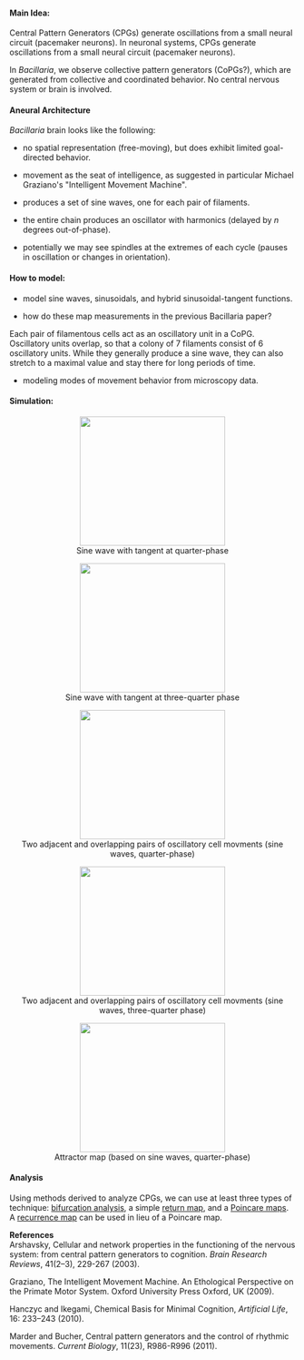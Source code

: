 #### Main Idea:
Central Pattern Generators (CPGs) generate oscillations from a small neural circuit (pacemaker neurons). In neuronal systems, CPGs generate oscillations from a small neural circuit (pacemaker neurons).

In _Bacillaria_, we observe collective pattern generators (CoPGs?), which are generated from collective and coordinated behavior. No central nervous system or brain is involved.  

#### Aneural Architecture
_Bacillaria_ brain looks like the following:

* no spatial representation (free-moving), but does exhibit limited goal-directed behavior.

* movement as the seat of intelligence, as suggested in particular Michael Graziano's "Intelligent Movement Machine".

* produces a set of sine waves, one for each pair of filaments.

* the entire chain produces an oscillator with harmonics (delayed by _n_ degrees out-of-phase).  

* potentially we may see spindles at the extremes of each cycle (pauses in oscillation or changes in orientation).

#### How to model:

* model sine waves, sinusoidals, and hybrid sinusoidal-tangent functions.

* how do these map measurements in the previous Bacillaria paper?

Each pair of filamentous cells act as an oscillatory unit in a CoPG. Oscillatory units overlap, so that a colony of 7 filaments consist of 6 oscillatory units. While they generally produce a sine wave, they can also stretch to a maximal value and stay there for long periods of time.

* modeling modes of movement behavior from microscopy data.

#### Simulation: 

<p align="center">
  <img width="256" height="227" src="https://github.com/devoworm/Digital-Bacillaria/blob/master/Behaviors/tangent-at-positive-1.png"><BR>
  Sine wave with tangent at quarter-phase
</p>
<p align="center">
  <img width="256" height="227" src="https://github.com/devoworm/Digital-Bacillaria/blob/master/Behaviors/tangent-at-negative-1.png"><BR>
  Sine wave with tangent at three-quarter phase
</p>
<p align="center">
  <img width="256" height="227" src="https://github.com/devoworm/Digital-Bacillaria/blob/master/Behaviors/out-of-phase-quarter-phase-25.png"><BR>
  Two adjacent and overlapping pairs of oscillatory cell movments (sine waves, quarter-phase)
</p>
<p align="center">
  <img width="256" height="227" src="https://github.com/devoworm/Digital-Bacillaria/blob/master/Behaviors/out-of-phase-quarter-phase-75.png"><BR>
  Two adjacent and overlapping pairs of oscillatory cell movments (sine waves, three-quarter phase)
</p>
<p align="center">
  <img width="256" height="227" src="https://github.com/devoworm/Digital-Bacillaria/blob/master/Behaviors/attractor-90-degrees-out-of-phase.png"><BR>
  Attractor map (based on sine waves, quarter-phase)
</p>
  
#### Analysis
Using methods derived to analyze CPGs, we can use at least three types of technique: [bifurcation analysis](http://www.scholarpedia.org/article/Bifurcation), a simple [return map](https://www.vanderbilt.edu/AnS/psychology/cogsci/chaos/workshop/Tools.html), and a [Poincare maps](https://en.wikipedia.org/wiki/Poincar%C3%A9_map). A [recurrence map](https://en.wikipedia.org/wiki/Recurrence_plot) can be used in lieu of a Poincare map.

__References__  
Arshavsky, Cellular and network properties in the functioning of the nervous system: from central pattern generators to cognition. _Brain Research Reviews_, 41(2–3), 229-267 (2003).  

Graziano, The Intelligent Movement Machine. An Ethological Perspective on the Primate Motor System. Oxford University Press Oxford, UK (2009).  

Hanczyc and Ikegami, Chemical Basis for Minimal Cognition, _Artificial Life_, 16: 233–243 (2010).  

Marder and Bucher, Central pattern generators and the control of rhythmic movements. _Current Biology_, 11(23), R986-R996 (2011).  



